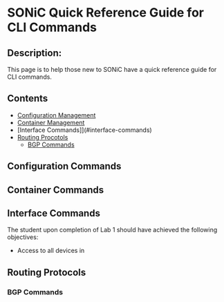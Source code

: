 # SONiC Quick Reference Guide for CLI Commands
## Description: 
This page is to help those new to SONiC have a quick reference guide for CLI commands. 

## Contents
- [Configuration Management](#configuration-management)
- [Container Management](#container-management)
- [Interface Commands]](#interface-commands)
- [Routing Procotols](#routing-protocols)
  - [BGP Commands](#bgp-commands)
  
## Configuration Commands

## Container Commands

## Interface Commands
The student upon completion of Lab 1 should have achieved the following objectives:

* Access to all devices in

## Routing Protocols

### BGP Commands
